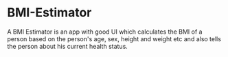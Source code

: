 # BMI-Estimator
A BMI Estimator is an app with good UI which calculates the BMI of a person based on the person's age, sex, height and weight etc and also tells the person about his current health status.
